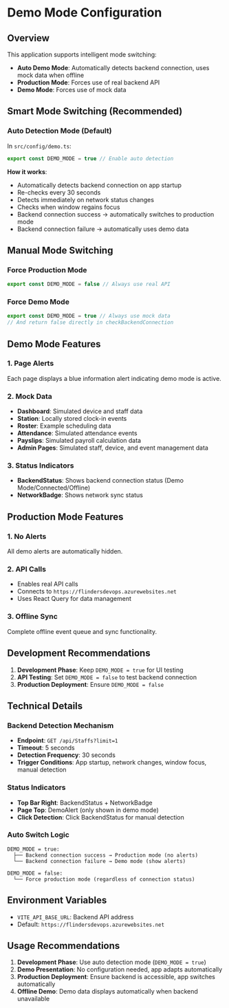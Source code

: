 # Demo Mode Configuration

## Overview

This application supports intelligent mode switching:

- **Auto Demo Mode**: Automatically detects backend connection, uses mock data when offline
- **Production Mode**: Forces use of real backend API
- **Demo Mode**: Forces use of mock data

## Smart Mode Switching (Recommended)

### Auto Detection Mode (Default)

In `src/config/demo.ts`:

```typescript
export const DEMO_MODE = true // Enable auto detection
```

**How it works**:

- Automatically detects backend connection on app startup
- Re-checks every 30 seconds
- Detects immediately on network status changes
- Checks when window regains focus
- Backend connection success → automatically switches to production mode
- Backend connection failure → automatically uses demo data

## Manual Mode Switching

### Force Production Mode

```typescript
export const DEMO_MODE = false // Always use real API
```

### Force Demo Mode

```typescript
export const DEMO_MODE = true // Always use mock data
// And return false directly in checkBackendConnection
```

## Demo Mode Features

### 1. Page Alerts

Each page displays a blue information alert indicating demo mode is active.

### 2. Mock Data

- **Dashboard**: Simulated device and staff data
- **Station**: Locally stored clock-in events
- **Roster**: Example scheduling data
- **Attendance**: Simulated attendance events
- **Payslips**: Simulated payroll calculation data
- **Admin Pages**: Simulated staff, device, and event management data

### 3. Status Indicators

- **BackendStatus**: Shows backend connection status (Demo Mode/Connected/Offline)
- **NetworkBadge**: Shows network sync status

## Production Mode Features

### 1. No Alerts

All demo alerts are automatically hidden.

### 2. API Calls

- Enables real API calls
- Connects to `https://flindersdevops.azurewebsites.net`
- Uses React Query for data management

### 3. Offline Sync

Complete offline event queue and sync functionality.

## Development Recommendations

1. **Development Phase**: Keep `DEMO_MODE = true` for UI testing
2. **API Testing**: Set `DEMO_MODE = false` to test backend connection
3. **Production Deployment**: Ensure `DEMO_MODE = false`

## Technical Details

### Backend Detection Mechanism

- **Endpoint**: `GET /api/Staffs?limit=1`
- **Timeout**: 5 seconds
- **Detection Frequency**: 30 seconds
- **Trigger Conditions**: App startup, network changes, window focus, manual detection

### Status Indicators

- **Top Bar Right**: BackendStatus + NetworkBadge
- **Page Top**: DemoAlert (only shown in demo mode)
- **Click Detection**: Click BackendStatus for manual detection

### Auto Switch Logic

```
DEMO_MODE = true:
  ├── Backend connection success → Production mode (no alerts)
  └── Backend connection failure → Demo mode (show alerts)

DEMO_MODE = false:
  └── Force production mode (regardless of connection status)
```

## Environment Variables

- `VITE_API_BASE_URL`: Backend API address
- Default: `https://flindersdevops.azurewebsites.net`

## Usage Recommendations

1. **Development Phase**: Use auto detection mode (`DEMO_MODE = true`)
2. **Demo Presentation**: No configuration needed, app adapts automatically
3. **Production Deployment**: Ensure backend is accessible, app switches automatically
4. **Offline Demo**: Demo data displays automatically when backend unavailable
